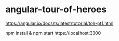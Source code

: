 # angular-tour-of-heroes
https://angular.io/docs/ts/latest/tutorial/toh-pt1.html

npm install & npm start
https://localhost:3000
